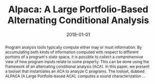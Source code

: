 ---
title: "Alpaca: A Large Portfolio-Based Alternating Conditional Analysis"
abstract: "Program analysis tools typically compute either may or must information. By accumulating both kinds of information computed with respect to different portions of a program's state space, it is possible to collect a comprehensive view of how program inputs relate to some property. This can be done using the framework of an alternating conditional analysis (ACA). In this paper, we present a toolset that instantiates an ACA to analyze C programs. The toolset, dubbed ALPACA (A Large Portfolio-based ACA), computes a sound characterization …"
date: 2019-01-01
venue: "Proceedings of the 41st International Conference on Software Engineering: Companion Proceedings, ICSE 2019, Montreal, QC, Canada, May 25-31, 2019"
paperurl: https://ieeexplore.ieee.org/abstract/document/8802813/
authors: "Mitchell J. Gerrard and Matthew B. Dwyer"
awards: ""
---